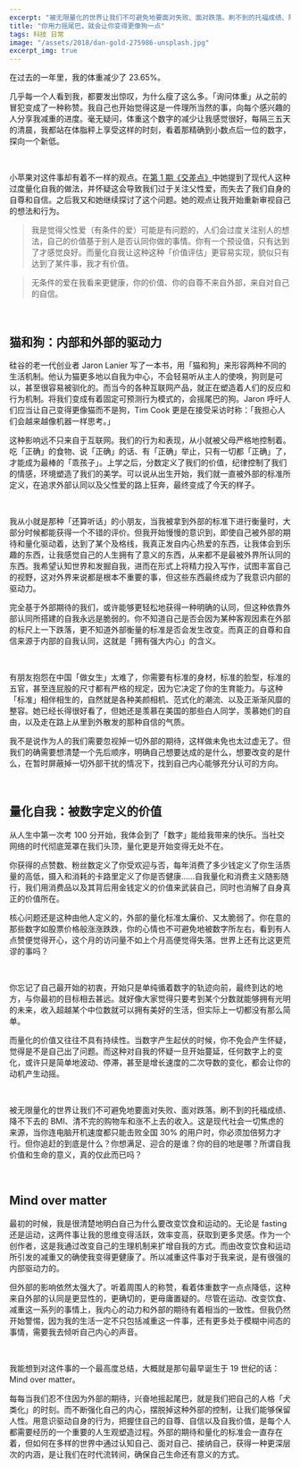 ```yaml
---
excerpt: "被无限量化的世界让我们不可避免地要面对失败、面对跌落。刷不到的托福成绩、降不下去的 BMI、清不完的购物车和涨不上去的收入。这是现代社会一切焦虑的来源，当你连电脑开机速度都只能击败全国 30% 的用户时，你必须加倍努力才行。但你追赶的到底是什么？你想满足、迎合的是谁？你的目的地是哪？所谓自我价值和生命的意义，真的仅此而已吗？"
title: "你用力摇尾巴，就会让你变得更像狗一点"
tags: 科技 日常
image: "/assets/2018/dan-gold-275986-unsplash.jpg"
excerpt_img: true
---
```


在过去的一年里，我的体重减少了 23.65%。

几乎每一个人看到我，都要发出惊叹，为什么瘦了这么多。「询问体重」从之前的冒犯变成了一种称赞。我自己也开始觉得这是一件理所当然的事，向每个感兴趣的人分享我减重的进度。毫无疑问，体重这个数字的减少让我感觉很好，每隔三五天的清晨，我都站在体脂秤上享受这样的时刻，看着那精确到小数点后一位的数字，探向一个新低。

<br>

小苹果对这件事却有着不一样的观点。在[第 1 期《交差点》](http://jiaocha.io/1/)中她提到了现代人这种过度量化自我的做法，并怀疑这会导致我们过于关注父性爱，而失去了我们自身的自尊和自信。之后我又和她继续探讨了这个问题。她的观点让我开始重新审视自己的想法和行为。

> 我是觉得父性爱（有条件的爱）可能是有问题的，人们会过度关注别人的想法，自己的价值基于别人是否认同你做的事情。你有一个预设值，只有达到了才感觉良好。而量化自我让这种这种「价值评估」更容易实现，貌似只有达到了某件事，我才有价值。

> 无条件的爱在我看来更健康，你的价值、你的自尊不来自外部，来自对自己的自信。

<br>

## 猫和狗：内部和外部的驱动力
硅谷的老一代创业者 Jaron Lanier 写了一本书，用「猫和狗」来形容两种不同的生活机制。他认为猫更多地以自我为中心，不会轻易听从主人的使唤，狗则是可以，甚至很容易被驯化的。而当今的各种互联网产品，就正在塑造着人们的反应和行为机制。将我们变成有着固定可预测行为模式的，会摇尾巴的狗。Jaron 呼吁人们应当让自己变得更像猫而不是狗，Tim Cook 更是在接受采访时称：「我担心人们会越来越像机器一样思考。」

这种影响远不只来自于互联网。我们的行为和表现，从小就被父母严格地控制着。吃「正确」的食物、说「正确」的话、有「正确」举止，只有一切都「正确」了，才能成为最棒的「乖孩子」。上学之后，分数定义了我们的价值，纪律控制了我们的情感，环境塑造了我们的美学。可以说从出生开始，我们就一直被外部的标准所定义，在追求外部认同以及父性爱的路上狂奔，最终变成了今天的样子。

<br>

我从小就是那种「还算听话」的小朋友，当我被拿到外部的标准下进行衡量时，大部分时候都能获得一个不错的评价。但我开始慢慢的意识到，即使自己被外部的期待和量化驱动着，达到了某个及格线，我真正发自内心热爱的东西，让我体会到乐趣的东西，让我感觉自己的人生拥有了意义的东西，从来都不是最被外界所认同的东西。我希望认知世界和发掘自我，进而在形式上将精力投入写作，试图丰富自己的视野，这对外界来说都是根本不重要的事，但这些东西最终成为了我意识内部的驱动力。

完全基于外部期待的我们，或许能够更轻松地获得一种明确的认同，但这种依靠外部认同所搭建的自我永远是脆弱的。你不知道自己是否会因为某种客观因素在外部的标尺上一下跌落，更不知道外部衡量的标准是否会发生改变。而真正的自尊和自信来源于内部的自我认同，这就是「拥有强大内心」的含义。

<br>

有朋友抱怨在中国「做女生」太难了，你需要有标准的身材，标准的脸型，标准的五官，甚至连屁股的尺寸都有严格的规定，因为它决定了你的生育能力。与这种「标准」相伴相生的，自然就是各种美颜相机、范式化的潮流、以及正渐渐风靡的整容。她已经长得很好看了，但她还是羡慕在美国的那些白人同学，羡慕她们的自由，以及走在路上从里到外散发的那种自信的气质。

我不是说作为人的我们需要忽视掉一切外部的期待，这样做未免也太过虚无了。但我们的确需要想清楚一个先后顺序，明确自己想要达成的是什么，想要改变的是什么，在暂时屏蔽掉一切外部干扰的情况下，找到自己内心能够充分认可的方向。

<br>

## 量化自我：被数字定义的价值
从人生中第一次考 100 分开始，我体会到了「数字」能给我带来的快乐。当社交网络的时代彻底笼罩在我们头顶，量化更是开始变得无处不在。

你获得的点赞数、粉丝数定义了你受欢迎与否，每年消费了多少钱定义了你生活质量的高低，摄入和消耗的卡路里定义了你是否健康……自我量化和消费主义随影随行，我们用消费品以及其背后用金钱定义的价值来武装自己，同时也消解了自身真正的价值所在。

核心问题还是这种由他人定义的，外部的量化标准太廉价、又太脆弱了。你在意的那些数字如股票价格般涨涨跌跌，你的心情也不可避免地被数字所左右，看到有人点赞便觉得开心，这个月的访问量不如上个月高便觉得失落。世界上还有比这更荒谬的事吗？

<br>

你忘记了自己最开始的初衷，开始只是单纯循着数字的轨迹向前，最终到达的地方，与你最初的目标相去甚远。就好像大家觉得只要考到某个分数就能够拥有光明的未来，收入超越某个中位数就可以拥有美好的生活，但实际上一切都没有那么简单。

而量化的价值又往往不具有持续性。当数字产生起伏的时候，你不免会产生怀疑，觉得是不是自己出了问题。而这种对自我的怀疑一旦开始蔓延，任何数字上的变化，或许只是简单地波动、停滞，甚至是增长速度的二次导数的变化，都会让你的动机产生动摇。

<br>

被无限量化的世界让我们不可避免地要面对失败、面对跌落。刷不到的托福成绩、降不下去的 BMI、清不完的购物车和涨不上去的收入。这是现代社会一切焦虑的来源，当你连电脑开机速度都只能击败全国 30% 的用户时，你必须加倍努力才行。但你追赶的到底是什么？你想满足、迎合的是谁？你的目的地是哪？所谓自我价值和生命的意义，真的仅此而已吗？

<br>

## Mind over matter
最初的时候，我是很清楚地明白自己为什么要改变饮食和运动的。无论是 fasting 还是运动，这两件事让我的思维变得活跃，效率变高，获取到更多灵感。作为一个创作者，这是我通过改变自己的生理机制来扩增自我的方式。而由改变饮食和运动所引发的减重又的确使我变得更健康了。所以减重这件事对于我来说，是有很强的内部驱动力的。

但外部的影响依然太强大了。听着周围人的称赞，看着体重数字一点点降低，这种来自外部的认同是更显性的，更确切的，更毋庸置疑的。尽管在运动、改变饮食、减重这一系列的事情上，我内心的动力和外部的期待有着相当的一致性。但我仍然开始警惕，因为我的生活一定不只包括减重这一件事，还有更多处于模糊中间态的事情，需要我去倾听自己内心的声音。

<br>

我能想到对这件事的一个最高度总结，大概就是那句最早诞生于 19 世纪的话：Mind over matter。

每每当我们忍不住因为外部的期待，兴奋地摇起尾巴，就是我们把自己的人格「犬类化」的时刻。而不断强化自己的内心，摆脱掉这种外部的控制，让我们能够保留人性。用意识驱动自身的行为，把握住自己的自尊、自信以及自我价值，是每个人都需要经历的一个重要的人生观塑造过程。外部的期待和量化的标准会一直存在着，但如何在多样的世界中通过认知自己、面对自己、接纳自己，获得一种更深层次的内涵，是让我们在时代流转间，确保自己生命还有意义的方式。